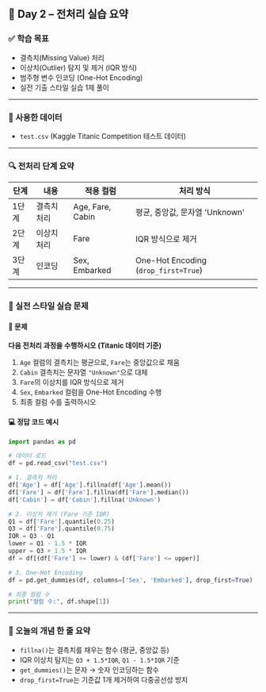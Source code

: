 ## 📅 Day 2 – 전처리 실습 요약

### ✅ 학습 목표

* 결측치(Missing Value) 처리
* 이상치(Outlier) 탐지 및 제거 (IQR 방식)
* 범주형 변수 인코딩 (One-Hot Encoding)
* 실전 기출 스타일 실습 1제 풀이

---

### 📁 사용한 데이터

* `test.csv` (Kaggle Titanic Competition 테스트 데이터)

---

### 🔍 전처리 단계 요약

| 단계  | 내용     | 적용 컬럼            | 처리 방식                                |
| --- | ------ | ---------------- | ------------------------------------ |
| 1단계 | 결측치 처리 | Age, Fare, Cabin | 평균, 중앙값, 문자열 'Unknown'               |
| 2단계 | 이상치 처리 | Fare             | IQR 방식으로 제거                          |
| 3단계 | 인코딩    | Sex, Embarked    | One-Hot Encoding (`drop_first=True`) |

---

### 🧪 실전 스타일 실습 문제

#### 🎯 문제

**다음 전처리 과정을 수행하시오 (Titanic 데이터 기준)**

1. `Age` 컬럼의 결측치는 평균으로, `Fare`는 중앙값으로 채움
2. `Cabin` 결측치는 문자열 `"Unknown"`으로 대체
3. `Fare`의 이상치를 IQR 방식으로 제거
4. `Sex`, `Embarked` 컬럼을 One-Hot Encoding 수행
5. 최종 컬럼 수를 출력하시오

#### 💻 정답 코드 예시

```python
import pandas as pd

# 데이터 로드
df = pd.read_csv("test.csv")

# 1. 결측치 처리
df['Age'] = df['Age'].fillna(df['Age'].mean())
df['Fare'] = df['Fare'].fillna(df['Fare'].median())
df['Cabin'] = df['Cabin'].fillna('Unknown')

# 2. 이상치 제거 (Fare 기준 IQR)
Q1 = df['Fare'].quantile(0.25)
Q3 = df['Fare'].quantile(0.75)
IQR = Q3 - Q1
lower = Q1 - 1.5 * IQR
upper = Q3 + 1.5 * IQR
df = df[(df['Fare'] >= lower) & (df['Fare'] <= upper)]

# 3. One-Hot Encoding
df = pd.get_dummies(df, columns=['Sex', 'Embarked'], drop_first=True)

# 최종 컬럼 수
print("컬럼 수:", df.shape[1])
```

---

### 🧠 오늘의 개념 한 줄 요약

* `fillna()`는 결측치를 채우는 함수 (평균, 중앙값 등)
* IQR 이상치 탐지는 `Q3 + 1.5*IQR`, `Q1 - 1.5*IQR` 기준
* `get_dummies()`는 문자 → 숫자 인코딩하는 함수
* `drop_first=True`는 기준값 1개 제거하여 다중공선성 방지